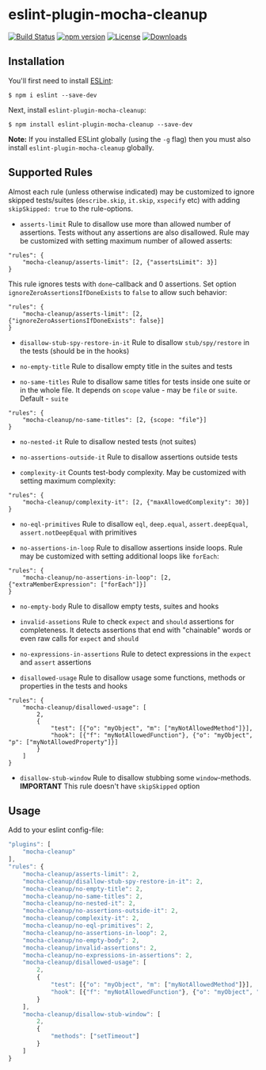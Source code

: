 # eslint-plugin-mocha-cleanup

[![Build Status](https://travis-ci.org/onechiporenko/eslint-plugin-mocha-cleanup.svg)](https://travis-ci.org/onechiporenko/eslint-plugin-mocha-cleanup)
[![npm version](https://badge.fury.io/js/eslint-plugin-mocha-cleanup.png)](http://badge.fury.io/js/eslint-plugin-mocha-cleanup)
[![License](http://img.shields.io/:license-mit-blue.svg)](http://doge.mit-license.org)
[![Downloads](http://img.shields.io/npm/dm/eslint-plugin-mocha-cleanup.svg)](https://www.npmjs.com/package/eslint-plugin-mocha-cleanup)

## Installation

You'll first need to install [ESLint](http://eslint.org):

```
$ npm i eslint --save-dev
```

Next, install `eslint-plugin-mocha-cleanup`:

```
$ npm install eslint-plugin-mocha-cleanup --save-dev
```

**Note:** If you installed ESLint globally (using the `-g` flag) then you must also install `eslint-plugin-mocha-cleanup` globally.

## Supported Rules

Almost each rule (unless otherwise indicated) may be customized to ignore skipped tests/suites (`describe.skip`, `it.skip`, `xspecify` etc) with adding `skipSkipped: true` to the rule-options. 

* `asserts-limit` Rule to disallow use more than allowed number of assertions. Tests without any assertions are also disallowed. Rule may be customized with setting maximum number of allowed asserts:

```
"rules": {
    "mocha-cleanup/asserts-limit": [2, {"assertsLimit": 3}]
}
```

This rule ignores tests with `done`-callback and 0 assertions. Set option `ignoreZeroAssertionsIfDoneExists` to `false` to allow such behavior:

```
"rules": {
    "mocha-cleanup/asserts-limit": [2, {"ignoreZeroAssertionsIfDoneExists": false}]
}
```

* `disallow-stub-spy-restore-in-it` Rule to disallow `stub/spy/restore` in the tests (should be in the hooks)

* `no-empty-title` Rule to disallow empty title in the suites and tests

* `no-same-titles` Rule to disallow same titles for tests inside one suite or in the whole file. It depends on `scope` value - may be `file` or `suite`. Default - `suite`

```
"rules": {
    "mocha-cleanup/no-same-titles": [2, {scope: "file"}]
}
```

* `no-nested-it` Rule to disallow nested tests (not suites)

* `no-assertions-outside-it` Rule to disallow assertions outside tests

* `complexity-it` Counts test-body complexity. May be customized with setting maximum complexity:

```
"rules": {
    "mocha-cleanup/complexity-it": [2, {"maxAllowedComplexity": 30}]
}
```

* `no-eql-primitives` Rule to disallow `eql`, `deep.equal`, `assert.deepEqual`, `assert.notDeepEqual` with primitives

* `no-assertions-in-loop` Rule to disallow assertions inside loops. Rule may be customized with setting additional loops like `forEach`:

```
"rules": {
    "mocha-cleanup/no-assertions-in-loop": [2, {"extraMemberExpression": ["forEach"]}]
}
```

* `no-empty-body` Rule to disallow empty tests, suites and hooks

* `invalid-assetions` Rule to check `expect` and `should` assertions for completeness. It detects assertions that end with "chainable" words or even raw calls for `expect` and `should`

* `no-expressions-in-assertions` Rule to detect expressions in the `expect` and `assert` assertions

* `disallowed-usage` Rule to disallow usage some functions, methods or properties in the tests and hooks

```
"rules": {
    "mocha-cleanup/disallowed-usage": [
        2, 
        {
            "test": [{"o": "myObject", "m": ["myNotAllowedMethod"]}], 
            "hook": [{"f": "myNotAllowedFunction"}, {"o": "myObject", "p": ["myNotAllowedProperty"]}]
        }
    ]
}
```

* `disallow-stub-window` Rule to disallow stubbing some `window`-methods. **IMPORTANT** This rule doesn't have `skipSkipped` option 

## Usage

Add to your eslint config-file:

```javascript
"plugins": [
    "mocha-cleanup"
],
"rules": {
    "mocha-cleanup/asserts-limit": 2,
    "mocha-cleanup/disallow-stub-spy-restore-in-it": 2,
    "mocha-cleanup/no-empty-title": 2,
    "mocha-cleanup/no-same-titles": 2,
    "mocha-cleanup/no-nested-it": 2,
    "mocha-cleanup/no-assertions-outside-it": 2,
    "mocha-cleanup/complexity-it": 2,
    "mocha-cleanup/no-eql-primitives": 2,
    "mocha-cleanup/no-assertions-in-loop": 2,
    "mocha-cleanup/no-empty-body": 2,
    "mocha-cleanup/invalid-assertions": 2,
    "mocha-cleanup/no-expressions-in-assertions": 2,
    "mocha-cleanup/disallowed-usage": [
        2, 
        {
            "test": [{"o": "myObject", "m": ["myNotAllowedMethod"]}], 
            "hook": [{"f": "myNotAllowedFunction"}, {"o": "myObject", "p": ["myNotAllowedProperty"]}]
        }
    ],
    "mocha-cleanup/disallow-stub-window": [
        2,
        {
            "methods": ["setTimeout"]
        }
    ]
}
```
